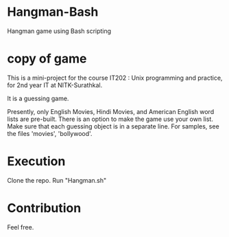 # Hangman-Bash
Hangman game using Bash scripting

# copy of game


This is a mini-project for the course IT202 : Unix programming and practice, for 2nd year IT at NITK-Surathkal.

It is a guessing game.

Presently, only English Movies, Hindi Movies, and American English word lists are pre-built.
There is an option to make the game use your own list.
  Make sure that each guessing object is in a separate line. For samples, see the files 'movies', 'bollywood'.

# Execution

Clone the repo.
Run "Hangman.sh"

# Contribution

Feel free.
